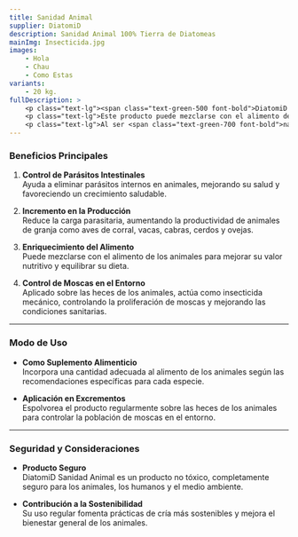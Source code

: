 ```yaml
---
title: Sanidad Animal
supplier: DiatomiD
description: Sanidad Animal 100% Tierra de Diatomeas
mainImg: Insecticida.jpg
images: 
    - Hola
    - Chau
    - Como Estas
variants: 
    - 20 kg.
fullDescription: >
    <p class="text-lg"><span class="text-green-500 font-bold">DiatomiD Sanidad Animal</span> es un producto natural y ecológico elaborado a partir de tierra de diatomeas, diseñado para mejorar la salud y el bienestar de los animales de granja. Destaca por su capacidad para <span class="text-green-700 font-bold">controlar parásitos internos y externos</span>, promoviendo un ambiente más saludable y productivo.</p> 
    <p class="text-lg">Este producto puede mezclarse con el alimento de los animales, ayudando a eliminar parásitos intestinales y mejorando su nutrición. También es eficaz en el control de moscas y otros insectos en los alrededores, al aplicarse directamente sobre las heces, reduciendo la proliferación de plagas.</p> 
    <p class="text-lg">Al ser <span class="text-green-700 font-bold">natural y no tóxico</span>, es seguro para los animales, las personas y el medio ambiente. <span class="text-green-500 font-bold">DiatomiD Sanidad Animal</span> es ideal para productores que buscan una solución sostenible para el manejo de la salud animal y el control de plagas en entornos rurales.</p>    
---
```

### **Beneficios Principales**

1. **Control de Parásitos Intestinales**  
   Ayuda a eliminar parásitos internos en animales, mejorando su salud y favoreciendo un crecimiento saludable.

2. **Incremento en la Producción**  
   Reduce la carga parasitaria, aumentando la productividad de animales de granja como aves de corral, vacas, cabras, cerdos y ovejas.

3. **Enriquecimiento del Alimento**  
   Puede mezclarse con el alimento de los animales para mejorar su valor nutritivo y equilibrar su dieta.

4. **Control de Moscas en el Entorno**  
   Aplicado sobre las heces de los animales, actúa como insecticida mecánico, controlando la proliferación de moscas y mejorando las condiciones sanitarias.

---

### **Modo de Uso**

- **Como Suplemento Alimenticio**  
  Incorpora una cantidad adecuada al alimento de los animales según las recomendaciones específicas para cada especie.

- **Aplicación en Excrementos**  
  Espolvorea el producto regularmente sobre las heces de los animales para controlar la población de moscas en el entorno.

---

### **Seguridad y Consideraciones**

- **Producto Seguro**  
  DiatomiD Sanidad Animal es un producto no tóxico, completamente seguro para los animales, los humanos y el medio ambiente.

- **Contribución a la Sostenibilidad**  
  Su uso regular fomenta prácticas de cría más sostenibles y mejora el bienestar general de los animales.
